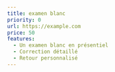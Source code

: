 ```yaml
---
title: examen blanc
priority: 0
url: https://example.com
price: 50
features:
  - Un examen blanc en présentiel
  - Correction détaillé
  - Retour personnalisé
---
```


